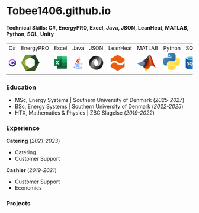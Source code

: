 # Tobee1406.github.io

#### Technical Skills: C#, EnergyPRO, Excel, Java, JSON, LeanHeat, MATLAB, Python, SQL, Unity
<table>
  <tr>
    <td>C#</td>
    <td>EnergyPRO</td>
    <td>Excel</td>
    <td>Java</td>
    <td>JSON</td>
    <td>LeanHeat</td>
    <td>MATLAB</td>
    <td>Python</td>
    <td>SQL</td>
    <td>Unity</td>
  </tr>
  <tr>
    <td><img src="/assets/img/CsharpLogo.png" width=50 ></td>
    <td><img src="/assets/img/EnergyproLogo.svg" width=50 alt="W3Schools.com"></td>
    <td><img src="/assets/img/ExcelLogo.png" width=50 alt="W3Schools.com"></td>
    <td><img src="/assets/img/JavaLogo.png" width=50 alt="W3Schools.com"></td>
    <td><img src="/assets/img/JsonLogo.png" width=50 alt="W3Schools.com"></td>
    <td><img src="/assets/img/LeanheatLogo.png" width=50 alt="W3Schools.com"></td>
    <td><img src="/assets/img/MatlabLogo.png" width=50 alt="W3Schools.com"></td>
    <td><img src="/assets/img/PythonLogo.png" width=50 alt="W3Schools.com"></td>
    <td><img src="/assets/img/SQLLogo.png" width=50 alt="W3Schools.com"></td>
    <td><img src="/assets/img/UnityLogo.svg" width=50 alt="W3Schools.com"></td>
  </tr>
 </table>

### Education
- MSc, Energy Systems | Southern University of Denmark (_2025-2027_)
- BSc, Energy Systems | Southern University of Denmark (_2022-2025_)
- HTX, Mathematics & Physics | ZBC Slagelse (_2019-2022_)

### Experience
**Catering** (_2021-2023_)
- Catering
- Customer Support

**Cashier** (_2019-2021_)
- Customer Support
- Economics

### Projects

